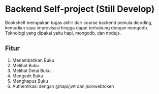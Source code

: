 # Backend Self-project (Still Develop)
Bookshelf merupakan tugas akhir dari course backend pemula dicoding, kemudian saya improvisasi hingga dapat terhubung dengan mongodb.
Teknologi yang dipakai yaitu hapi, mongodb, dan nodejs.

## Fitur
1. Menambahkan Buku
2. Melihat Buku
3. Melihat Detai Buku
4. Mengedit Buku
5. Menghapus Buku
6. Authentikasi dengan @hapi/jwt dan jsonwebtoken